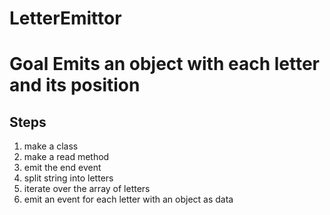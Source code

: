 # LetterEmittor

# Goal Emits an object with each letter and its position

## Steps
1. make a class 
1. make a read method
1. emit the end event
1. split string into letters
1. iterate over the  array of letters
1. emit an event for each letter with an object as data